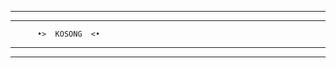 ____
____
          •>  KOSONG  <•
____
____
<!---
Intraforxd/Intraforxd is a ✨ special ✨ repository because its `README.md` (this file) appears on your GitHub profile.
You can click the Preview link to take a look at your changes.
--->
